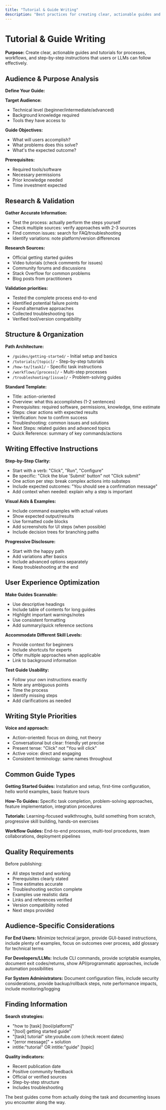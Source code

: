 ```yaml
---
title: "Tutorial & Guide Writing"
description: "Best practices for creating clear, actionable guides and tutorials"
---
```


# Tutorial & Guide Writing

**Purpose:** Create clear, actionable guides and tutorials for processes, workflows, and step-by-step instructions that users or LLMs can follow effectively.

## Audience & Purpose Analysis

**Define Your Guide:**

**Target Audience:**
- Technical level (beginner/intermediate/advanced)
- Background knowledge required
- Tools they have access to

**Guide Objectives:**
- What will users accomplish?
- What problems does this solve?
- What's the expected outcome?

**Prerequisites:**
- Required tools/software
- Necessary permissions
- Prior knowledge needed
- Time investment expected

## Research & Validation

**Gather Accurate Information:**
- Test the process: actually perform the steps yourself
- Check multiple sources: verify approaches with 2-3 sources
- Find common issues: search for FAQ/troubleshooting
- Identify variations: note platform/version differences

**Research Sources:**
- Official getting started guides
- Video tutorials (check comments for issues)
- Community forums and discussions
- Stack Overflow for common problems
- Blog posts from practitioners

**Validation priorities:**
- Tested the complete process end-to-end
- Identified potential failure points
- Found alternative approaches
- Collected troubleshooting tips
- Verified tool/version compatibility

## Structure & Organization

**Path Architecture:**
- `/guides/getting-started/` - Initial setup and basics
- `/tutorials/[topic]/` - Step-by-step tutorials
- `/how-to/[task]/` - Specific task instructions
- `/workflows/[process]/` - Multi-step processes
- `/troubleshooting/[issue]/` - Problem-solving guides

**Standard Template:**
- Title: action-oriented
- Overview: what this accomplishes (1-2 sentences)
- Prerequisites: required software, permissions, knowledge, time estimate
- Steps: clear actions with expected results
- Verification: how to confirm success
- Troubleshooting: common issues and solutions
- Next Steps: related guides and advanced topics
- Quick Reference: summary of key commands/actions

## Writing Effective Instructions

**Step-by-Step Clarity:**
- Start with a verb: "Click", "Run", "Configure"
- Be specific: "Click the blue 'Submit' button" not "Click submit"
- One action per step: break complex actions into substeps
- Include expected outcomes: "You should see a confirmation message"
- Add context when needed: explain why a step is important

**Visual Aids & Examples:**
- Include command examples with actual values
- Show expected output/results
- Use formatted code blocks
- Add screenshots for UI steps (when possible)
- Include decision trees for branching paths

**Progressive Disclosure:**
- Start with the happy path
- Add variations after basics
- Include advanced options separately
- Keep troubleshooting at the end

## User Experience Optimization

**Make Guides Scannable:**
- Use descriptive headings
- Include table of contents for long guides
- Highlight important warnings/notes
- Use consistent formatting
- Add summary/quick reference sections

**Accommodate Different Skill Levels:**
- Provide context for beginners
- Include shortcuts for experts
- Offer multiple approaches when applicable
- Link to background information

**Test Guide Usability:**
- Follow your own instructions exactly
- Note any ambiguous points
- Time the process
- Identify missing steps
- Add clarifications as needed

## Writing Style Priorities

**Voice and approach:**
- Action-oriented: focus on doing, not theory
- Conversational but clear: friendly yet precise
- Present tense: "Click" not "You will click"
- Active voice: direct and engaging
- Consistent terminology: same names throughout

## Common Guide Types

**Getting Started Guides:** Installation and setup, first-time configuration, hello world examples, basic feature tours

**How-To Guides:** Specific task completion, problem-solving approaches, feature implementation, integration procedures

**Tutorials:** Learning-focused walkthroughs, build something from scratch, progressive skill building, hands-on exercises

**Workflow Guides:** End-to-end processes, multi-tool procedures, team collaborations, deployment pipelines

## Quality Requirements

Before publishing:
- All steps tested and working
- Prerequisites clearly stated
- Time estimates accurate
- Troubleshooting section complete
- Examples use realistic data
- Links and references verified
- Version compatibility noted
- Next steps provided

## Audience-Specific Considerations

**For End Users:** Minimize technical jargon, provide GUI-based instructions, include plenty of examples, focus on outcomes over process, add glossary for technical terms

**For Developers/LLMs:** Include CLI commands, provide scriptable examples, document exit codes/returns, show API/programmatic approaches, include automation possibilities

**For System Administrators:** Document configuration files, include security considerations, provide backup/rollback steps, note performance impacts, include monitoring/logging

## Finding Information

**Search strategies:**
- "how to [task] [tool/platform]"
- "[tool] getting started guide"
- "[task] tutorial" site:youtube.com (check recent dates)
- "[error message]" + solution
- intitle:"tutorial" OR intitle:"guide" [topic]

**Quality indicators:**
- Recent publication date
- Positive community feedback
- Official or verified sources
- Step-by-step structure
- Includes troubleshooting

The best guides come from actually doing the task and documenting issues you encounter along the way.
